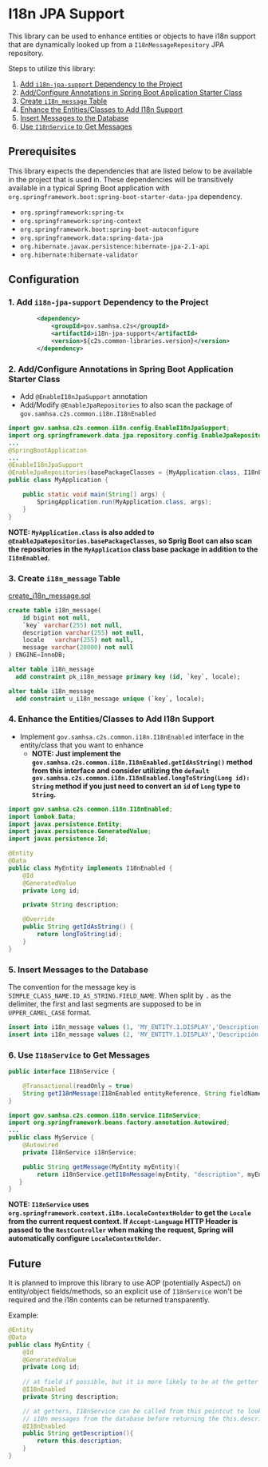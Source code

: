# I18n JPA Support

This library can be used to enhance entities or objects to have i18n support that are dynamically looked up from a `I18nMessageRepository` JPA repository.

Steps to utilize this library:
1. [Add `i18n-jpa-support` Dependency to the Project](#1-add-i18n-jpa-support-dependency-to-the-project)
2. [Add/Configure Annotations in Spring Boot Application Starter Class](#2-addconfigure-annotations-in-spring-boot-application-starter-class)
3. [Create `i18n_message` Table](#3-create-i18n_message-table)
4. [Enhance the Entities/Classes to Add I18n Support](#4-enhance-the-entitiesclasses-to-add-i18n-support)
5. [Insert Messages to the Database](#5-insert-messages-to-the-database)
6. [Use `I18nService` to Get Messages](#6-use-i18nservice-to-get-messages)

## Prerequisites

This library expects the dependencies that are listed below to be available in the project that is used in. These dependencies will be transitively available in a typical Spring Boot application with `org.springframework.boot:spring-boot-starter-data-jpa` dependency.

+ `org.springframework:spring-tx`
+ `org.springframework:spring-context`
+ `org.springframework.boot:spring-boot-autoconfigure`
+ `org.springframework.data:spring-data-jpa`
+ `org.hibernate.javax.persistence:hibernate-jpa-2.1-api`
+ `org.hibernate:hibernate-validator`

## Configuration

### 1. Add `i18n-jpa-support` Dependency to the Project

```xml
        <dependency>
            <groupId>gov.samhsa.c2s</groupId>
            <artifactId>i18n-jpa-support</artifactId>
            <version>${c2s.common-libraries.version}</version>
        </dependency>
```

### 2. Add/Configure Annotations in Spring Boot Application Starter Class

+ Add `@EnableI18nJpaSupport` annotation
+ Add/Modify `@EnableJpaRepositories` to also scan the package of `gov.samhsa.c2s.common.i18n.I18nEnabled`

```java
import gov.samhsa.c2s.common.i18n.config.EnableI18nJpaSupport;
import org.springframework.data.jpa.repository.config.EnableJpaRepositories;
...
@SpringBootApplication
...
@EnableI18nJpaSupport
@EnableJpaRepositories(basePackageClasses = {MyApplication.class, I18nEnabled.class})
public class MyApplication {

    public static void main(String[] args) {
        SpringApplication.run(MyApplication.class, args);
    }
}
```

**NOTE: `MyApplication.class` is also added to `@EnableJpaRepositories.basePackageClasses`, so Sprig Boot can also scan the repositories in the `MyApplication` class base package in addition to the `I18nEnabled`.**

### 3. Create `i18n_message` Table

[create_i18n_message.sql](src/main/resources/create_i18n_message.sql)

```sql
create table i18n_message(
    id bigint not null,
    `key` varchar(255) not null,
    description varchar(255) not null,
    locale   varchar(255) not null,
    message varchar(20000) not null
) ENGINE=InnoDB;

alter table i18n_message
  add constraint pk_i18n_message primary key (id, `key`, locale);

alter table i18n_message
  add constraint u_i18n_message unique (`key`, locale);
```

### 4. Enhance the Entities/Classes to Add I18n Support

+ Implement `gov.samhsa.c2s.common.i18n.I18nEnabled` interface in the entity/class that you want to enhance
	+ **NOTE: Just implement the `gov.samhsa.c2s.common.i18n.I18nEnabled.getIdAsString()` method from this interface and consider utilizing the `default gov.samhsa.c2s.common.i18n.I18nEnabled.longToString(Long id): String` method if you just need to convert an `id` of `Long` type to `String`.**

```java
import gov.samhsa.c2s.common.i18n.I18nEnabled;
import lombok.Data;
import javax.persistence.Entity;
import javax.persistence.GeneratedValue;
import javax.persistence.Id;

@Entity
@Data
public class MyEntity implements I18nEnabled {
    @Id
    @GeneratedValue
    private Long id;

    private String description;

    @Override
    public String getIdAsString() {
        return longToString(id);
    }
}
```

### 5. Insert Messages to the Database

The convention for the message key is `SIMPLE_CLASS_NAME.ID_AS_STRING.FIELD_NAME`. When split by `.` as the delimiter, the first and last segments are supposed to be in `UPPER_CAMEL_CASE` format.

```sql
insert into i18n_message values (1, 'MY_ENTITY.1.DISPLAY','Description for the key','en', 'My description');
insert into i18n_message values (2, 'MY_ENTITY.1.DISPLAY','Descripción de la clave','es', 'Mi descripción');
```

### 6. Use `I18nService` to Get Messages

```java
public interface I18nService {

    @Transactional(readOnly = true)
    String getI18nMessage(I18nEnabled entityReference, String fieldName, Supplier<String> defaultMessageSupplier);
}
```

```java
import gov.samhsa.c2s.common.i18n.service.I18nService;
import org.springframework.beans.factory.annotation.Autowired;
...
public class MyService {
    @Autowired
    private I18nService i18nService;

    public String getMessage(MyEntity myEntity){
        return i18nService.getI18nMessage(myEntity, "description", myEntity::getDescription)
   }
}
```

**NOTE: `I18nService` uses `org.springframework.context.i18n.LocaleContextHolder` to get the `Locale` from the current request context. If `Accept-Language` HTTP Header is passed to the `RestController` when making the request, Spring will automatically configure `LocaleContextHolder`.**

## Future

It is planned to improve this library to use AOP (potentially AspectJ) on entity/object fields/methods, so an explicit use of `I18nService` won't be required and the i18n contents can be returned transparently.

Example:

```java
@Entity
@Data
public class MyEntity {
    @Id
    @GeneratedValue
    private Long id;
	
    // at field if possible, but it is more likely to be at the getter method
	@I18nEnabled
    private String description;

	// at getters, I18nService can be called from this pointcut to lookup 
    // i18n messages from the database before returning the this.description as default value
    @I18nEnabled
    public String getDescription(){
        return this.description;
    }
}
```